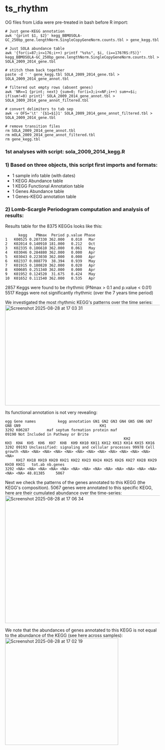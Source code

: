 # ts_rhythm

OG files from Lidia were pre-treated in bash before R import:

```
# Just gene-KEGG annotation
awk '{print $1, $2}' kegg_BBMOSOLA-GC_250bp_gene.lengthNorm.SingleCopyGeneNorm.counts.tbl > gene_kegg.tbl

# Just SOLA abundance table
awk '{for(i=87;i<=176;i++) printf "%s%s", $i, (i==176?RS:FS)}' kegg_BBMOSOLA-GC_250bp_gene.lengthNorm.SingleCopyGeneNorm.counts.tbl > SOLA_2009_2014_gene.tbl

# stitch them back together
paste -d ' ' gene_kegg.tbl SOLA_2009_2014_gene.tbl > SOLA_2009_2014_gene_annot.tbl

# filtered out empty rows (absent genes)
awk 'NR==1 {print; next} {sum=0; for(i=3;i<=NF;i++) sum+=$i; if(sum!=0) print}' SOLA_2009_2014_gene_annot.tbl > SOLA_2009_2014_gene_annot_filtered.tbl

# convert delimiters to tab sep
awk -v OFS='\t' '{$1=$1}1' SOLA_2009_2014_gene_annot_filtered.tbl > SOLA_2009_2014_gene.tbl

# remove transition files
rm SOLA_2009_2014_gene_annot.tbl
rm mOLA_2009_2014_gene_annot_filtered.tbl
rm gene_kegg.tbl
```

### 1st analyses with script: sola_2009_2014_kegg.R
### 1) Based on three objects, this script first imports and formats:
- 1 sample info table (with dates)
- 1 KEGG Abundance table
- 1 KEGG Functional Annotation table
- 1 Genes Abundance table
- 1 Genes-KEGG annotation table

### 2) Lomb-Scargle Periodogram computation and analysis of results:
Results table for the 8375 KEGGs looks like this:
```
      kegg    PNmax  Period p.value Phase
1   K00525 0.207330 362.000   0.010   Mar
2   K02014 0.140910 181.000   0.212   Oct
3   K02335 0.186610 362.000   0.061   May
4   K03046 0.284880 362.000   0.000   Apr
5   K03043 0.223030 362.000   0.000   Apr
6   K02337 0.088779  38.394   0.939   May
7   K01915 0.180820 362.000   0.020   Apr
8   K00605 0.251340 362.000   0.000   Apr
9   K01952 0.124520  31.675   0.424   May
10  K01652 0.111540 362.000   0.535   Apr
```
2857 Keggs were found to be rhythmic (PNmax > 0.1 and p.value < 0.01)
5517 Keggs were not significantly rhythmic (over the 7 years time period)

We investigated the most rhythmic KEGG's patterns over the time series:
<img width="621" height="326" alt="Screenshot 2025-08-28 at 17 03 31" src="https://github.com/user-attachments/assets/6ebbcd29-f16c-4502-a4c7-3897da3bca19" />

Its functional annotation is not very revealing:
```
egg Gene names          kegg annotation GN1 GN2 GN3 GN4 GN5 GN6 GN7 GN8 GN9                                    KH1
3292 K06287        maf septum formation protein maf                                 09190 Not Included in Pathway or Brite
                                                      KH2               KH3  KH4  KH5  KH6  KH7  KH8  KH9 KH10 KH11 KH12 KH13 KH14 KH15 KH16
3292 09193 Unclassified: signaling and cellular processes 99978 Cell growth <NA> <NA> <NA> <NA> <NA> <NA> <NA> <NA> <NA> <NA> <NA> <NA> <NA>
     KH17 KH18 KH19 KH20 KH21 KH22 KH23 KH24 KH25 KH26 KH27 KH28 KH29 KH30 KH31   tot.ab nb.genes
3292 <NA> <NA> <NA> <NA> <NA> <NA> <NA> <NA> <NA> <NA> <NA> <NA> <NA> <NA> <NA> 48.81385     5067
```
Next we check the patterns of the genes annotated to this KEGG (the KEGG's composition).
5067 genes were annotated to this specific KEGG, here are their cumulated abundance over the time-series:
<img width="889" height="414" alt="Screenshot 2025-08-28 at 17 06 34" src="https://github.com/user-attachments/assets/42562468-3b78-4b1a-8167-599254764534" />

We note that the abundances of genes annotated to this KEGG is not equal to the abundance of the KEGG (see here across samples):
<img width="368" height="347" alt="Screenshot 2025-08-28 at 17 02 19" src="https://github.com/user-attachments/assets/98c795ad-6e2d-4c50-9226-e5a9dd8633a4" />


